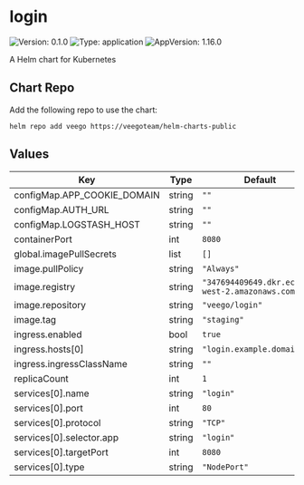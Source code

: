 # login

![Version: 0.1.0](https://img.shields.io/badge/Version-0.1.0-informational?style=flat-square) ![Type: application](https://img.shields.io/badge/Type-application-informational?style=flat-square) ![AppVersion: 1.16.0](https://img.shields.io/badge/AppVersion-1.16.0-informational?style=flat-square)

A Helm chart for Kubernetes

## Chart Repo

Add the following repo to use the chart:

```console
helm repo add veego https://veegoteam/helm-charts-public
```

## Values

| Key | Type | Default | Description |
|-----|------|---------|-------------|
| configMap.APP_COOKIE_DOMAIN | string | `""` |  |
| configMap.AUTH_URL | string | `""` |  |
| configMap.LOGSTASH_HOST | string | `""` |  |
| containerPort | int | `8080` |  |
| global.imagePullSecrets | list | `[]` |  |
| image.pullPolicy | string | `"Always"` |  |
| image.registry | string | `"347694409649.dkr.ecr.us-west-2.amazonaws.com"` |  |
| image.repository | string | `"veego/login"` |  |
| image.tag | string | `"staging"` |  |
| ingress.enabled | bool | `true` |  |
| ingress.hosts[0] | string | `"login.example.domain"` |  |
| ingress.ingressClassName | string | `""` |  |
| replicaCount | int | `1` |  |
| services[0].name | string | `"login"` |  |
| services[0].port | int | `80` |  |
| services[0].protocol | string | `"TCP"` |  |
| services[0].selector.app | string | `"login"` |  |
| services[0].targetPort | int | `8080` |  |
| services[0].type | string | `"NodePort"` |  |